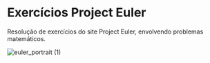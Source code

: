 # Exercícios Project Euler
Resolução de exercícios do site Project Euler, envolvendo problemas matemáticos.    
 
![euler_portrait (1)](https://user-images.githubusercontent.com/130702330/232871505-e2e76fe7-d6bb-459d-bf46-2915fbe5b259.jpg)
